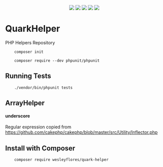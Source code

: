 <p align="center">
    <img src="https://img.shields.io/github/license/MagicalStrangeQuark/QuarkHelper"/>
    <img src="https://img.shields.io/github/last-commit/MagicalStrangeQuark/QuarkHelper"/>
    <img src="https://img.shields.io/circleci/build/github/MagicalStrangeQuark/QuarkHelper/master"/>
    <img src="https://img.shields.io/github/languages/code-size/MagicalStrangeQuark/QuarkHelper"/>
    <img src="https://img.shields.io/github/issues/MagicalStrangeQuark/QuarkHelper"/>
</p>

# QuarkHelper

PHP Helpers Repository

```
    composer init

    composer require --dev phpunit/phpunit
```

## Running Tests

```
    ./vendor/bin/phpunit tests
```

## ArrayHelper

<h4>underscore</h4>

Regular expression copied from <https://github.com/cakephp/cakephp/blob/master/src/Utility/Inflector.php>

## Install with Composer

```
    composer require wesleyflores/quark-helper
```
